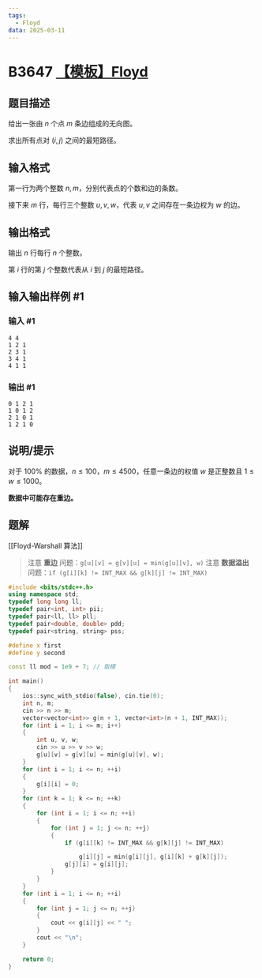 ```yaml
---
tags:
  - Floyd
data: 2025-03-11
---
```

# B3647 [【模板】Floyd](https://www.luogu.com.cn/problem/B3647)

## 题目描述

给出一张由 $n$ 个点 $m$ 条边组成的无向图。

求出所有点对 $(i,j)$ 之间的最短路径。

## 输入格式

第一行为两个整数 $n,m$，分别代表点的个数和边的条数。

接下来 $m$ 行，每行三个整数 $u,v,w$，代表 $u,v$ 之间存在一条边权为 $w$ 的边。

## 输出格式

输出 $n$ 行每行 $n$ 个整数。

第 $i$ 行的第 $j$ 个整数代表从 $i$ 到 $j$ 的最短路径。

## 输入输出样例 #1

### 输入 #1

```
4 4
1 2 1
2 3 1
3 4 1
4 1 1
```

### 输出 #1

```
0 1 2 1
1 0 1 2
2 1 0 1
1 2 1 0
```

## 说明/提示

对于 $100\%$ 的数据，$n \le 100$，$m \le 4500$，任意一条边的权值 $w$ 是正整数且 $1 \leqslant w \leqslant 1000$。

**数据中可能存在重边。**

## 题解
[[Floyd-Warshall 算法]]
> 注意 **重边** 问题：`g[u][v] = g[v][u] = min(g[u][v], w)`
> 注意 **数据溢出** 问题：`if (g[i][k] != INT_MAX && g[k][j] != INT_MAX)`

```cpp
#include <bits/stdc++.h>
using namespace std;
typedef long long ll;
typedef pair<int, int> pii;
typedef pair<ll, ll> pll;
typedef pair<double, double> pdd;
typedef pair<string, string> pss;

#define x first
#define y second

const ll mod = 1e9 + 7; // 取模

int main()
{
    ios::sync_with_stdio(false), cin.tie(0);
    int n, m;
    cin >> n >> m;
    vector<vector<int>> g(n + 1, vector<int>(n + 1, INT_MAX));
    for (int i = 1; i <= m; i++)
    {
        int u, v, w;
        cin >> u >> v >> w;
        g[u][v] = g[v][u] = min(g[u][v], w);
    }
    for (int i = 1; i <= n; ++i)
    {
        g[i][i] = 0;
    }
    for (int k = 1; k <= n; ++k)
    {
        for (int i = 1; i <= n; ++i)
        {
            for (int j = 1; j <= n; ++j)
            {
                if (g[i][k] != INT_MAX && g[k][j] != INT_MAX)

                    g[i][j] = min(g[i][j], g[i][k] + g[k][j]);
                g[j][i] = g[i][j];
            }
        }
    }
    for (int i = 1; i <= n; ++i)
    {
        for (int j = 1; j <= n; ++j)
        {
            cout << g[i][j] << " ";
        }
        cout << "\n";
    }

    return 0;
}

```